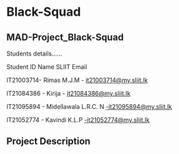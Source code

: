 # Black-Squad

MAD-Project_Black-Squad
-------------------------------------------------------------------------------------------------------------

Students details......

Student  ID 	 Name	                 SLIIT Email

IT21003714-  	Rimas M.J.M	         - it21003714@my.sliit.lk

IT21084386	-  Kirija	            -  it21084386@my.sliit.lk

IT21095894	 - Midellawala L.R.C. N	-it21095894@my.sliit.lk

IT21052774	-  Kavindi K.L.P	        -it21052774@my.sliit.lk


Project Description
-------------------------------------------------------------------------------------------------------------
